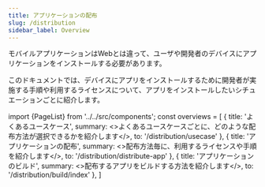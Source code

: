 ```yaml
---
title: アプリケーションの配布
slug: /distribution
sidebar_label: Overview
---
```


モバイルアプリケーションはWebとは違って、ユーザや開発者のデバイスにアプリケーションをインストールする必要があります。

このドキュメントでは、デバイスにアプリをインストールするために開発者が実施する手順や利用するライセンスについて、アプリをインストールしたいシチュエーションごとに紹介します。

<!-- textlint-disable ja-technical-writing/sentence-length -->

import {PageList} from '../../src/components';
const overviews = [
  {
    title: 'よくあるユースケース',
    summary: <>よくあるユースケースごとに、どのような配布方法が選択できるかを紹介します</>,
    to: '/distribution/usecase'
  },
  {
    title: 'アプリケーションの配布',
    summary: <>配布方法毎に、利用するライセンスや手順を紹介します</>,
    to: '/distribution/distribute-app'
  },
  {
    title: 'アプリケーションのビルド',
    summary: <>配布するアプリをビルドする方法を紹介します</>,
    to: '/distribution/build/index'
  },
]

<PageList overviews={overviews} colSize={12} />

<!-- textlint-enable ja-technical-writing/sentence-length -->
